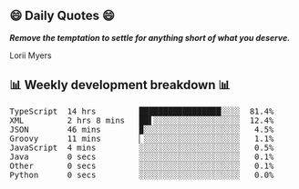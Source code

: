 ## 😄 Daily Quotes 😄

_**Remove the temptation to settle for anything short of what you deserve.**_

Lorii Myers



## 📊 Weekly development breakdown 📊

<pre>TypeScript  14 hrs         █████████████████░░░░  81.4%
XML         2 hrs 8 mins   ██▌░░░░░░░░░░░░░░░░░░  12.4%
JSON        46 mins        ▉░░░░░░░░░░░░░░░░░░░░   4.5%
Groovy      11 mins        ▏░░░░░░░░░░░░░░░░░░░░   1.1%
JavaScript  4 mins         ░░░░░░░░░░░░░░░░░░░░░   0.5%
Java        0 secs         ░░░░░░░░░░░░░░░░░░░░░   0.1%
Other       0 secs         ░░░░░░░░░░░░░░░░░░░░░   0.1%
Python      0 secs         ░░░░░░░░░░░░░░░░░░░░░   0.0%</pre>